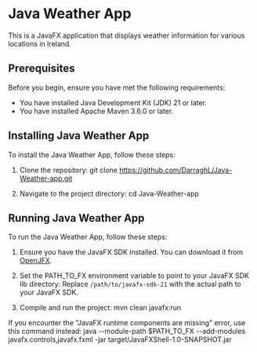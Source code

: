 # Java Weather App

This is a JavaFX application that displays weather information for various locations in Ireland.

## Prerequisites

Before you begin, ensure you have met the following requirements:

* You have installed Java Development Kit (JDK) 21 or later.
* You have installed Apache Maven 3.6.0 or later.

## Installing Java Weather App

To install the Java Weather App, follow these steps:

1. Clone the repository:
   git clone https://github.com/DarraghL/Java-Weather-app.git

2. Navigate to the project directory:
   cd Java-Weather-app

## Running Java Weather App

To run the Java Weather App, follow these steps:

1. Ensure you have the JavaFX SDK installed. You can download it from [OpenJFX](https://openjfx.io/).

2. Set the PATH_TO_FX environment variable to point to your JavaFX SDK lib directory:
   Replace `/path/to/javafx-sdk-21` with the actual path to your JavaFX SDK.

3. Compile and run the project:
   mvn clean javafx:run
   
If you encounter the "JavaFX runtime components are missing" error, use this command instead:
java --module-path $PATH_TO_FX --add-modules javafx.controls,javafx.fxml -jar target/JavaFXShell-1.0-SNAPSHOT.jar
   
  
   
